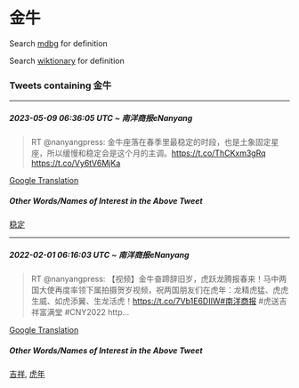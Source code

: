 # 金牛

Search [mdbg](https://www.mdbg.net/chinese/dictionary?page=worddict&wdrst=0&wdqb=金牛) for definition

Search [wiktionary](https://en.wiktionary.org/wiki/金牛) for definition

### Tweets containing 金牛

___
##### 2023-05-09 06:36:05 UTC ~ 南洋商报eNanyang
> RT @nanyangpress: 金牛座落在春季里最稳定的时段，也是土象固定星座，所以缓慢和稳定会是这个月的主调。https://t.co/ThCKxm3gRq https://t.co/Vy6tV6MjKa

[Google Translation](https://translate.google.com/?hi=en&tab=TT&sl=zh-CN&tl=en&op=translate&text=RT+%40nanyangpress%3A+%E9%87%91%E7%89%9B%E5%BA%A7%E8%90%BD%E5%9C%A8%E6%98%A5%E5%AD%A3%E9%87%8C%E6%9C%80%E7%A8%B3%E5%AE%9A%E7%9A%84%E6%97%B6%E6%AE%B5%EF%BC%8C%E4%B9%9F%E6%98%AF%E5%9C%9F%E8%B1%A1%E5%9B%BA%E5%AE%9A%E6%98%9F%E5%BA%A7%EF%BC%8C%E6%89%80%E4%BB%A5%E7%BC%93%E6%85%A2%E5%92%8C%E7%A8%B3%E5%AE%9A%E4%BC%9A%E6%98%AF%E8%BF%99%E4%B8%AA%E6%9C%88%E7%9A%84%E4%B8%BB%E8%B0%83%E3%80%82https%3A%2F%2Ft.co%2FThCKxm3gRq+https%3A%2F%2Ft.co%2FVy6tV6MjKa)
##### Other Words/Names of Interest in the Above Tweet
[稳定](稳定.md)
___
##### 2022-02-01 06:16:03 UTC ~ 南洋商报eNanyang
> RT @nanyangpress: 【视频】金牛奋蹄辞旧岁，虎跃龙腾报春来！马中两国大使再度率领下属拍摄贺岁视频，祝两国朋友们在虎年：龙精虎猛、虎虎生威、如虎添翼、生龙活虎！https://t.co/7Vb1E6DIIW#南洋商报 #虎送吉祥富满堂 #CNY2022 http…

[Google Translation](https://translate.google.com/?hi=en&tab=TT&sl=zh-CN&tl=en&op=translate&text=RT+%40nanyangpress%3A+%E3%80%90%E8%A7%86%E9%A2%91%E3%80%91%E9%87%91%E7%89%9B%E5%A5%8B%E8%B9%84%E8%BE%9E%E6%97%A7%E5%B2%81%EF%BC%8C%E8%99%8E%E8%B7%83%E9%BE%99%E8%85%BE%E6%8A%A5%E6%98%A5%E6%9D%A5%EF%BC%81%E9%A9%AC%E4%B8%AD%E4%B8%A4%E5%9B%BD%E5%A4%A7%E4%BD%BF%E5%86%8D%E5%BA%A6%E7%8E%87%E9%A2%86%E4%B8%8B%E5%B1%9E%E6%8B%8D%E6%91%84%E8%B4%BA%E5%B2%81%E8%A7%86%E9%A2%91%EF%BC%8C%E7%A5%9D%E4%B8%A4%E5%9B%BD%E6%9C%8B%E5%8F%8B%E4%BB%AC%E5%9C%A8%E8%99%8E%E5%B9%B4%EF%BC%9A%E9%BE%99%E7%B2%BE%E8%99%8E%E7%8C%9B%E3%80%81%E8%99%8E%E8%99%8E%E7%94%9F%E5%A8%81%E3%80%81%E5%A6%82%E8%99%8E%E6%B7%BB%E7%BF%BC%E3%80%81%E7%94%9F%E9%BE%99%E6%B4%BB%E8%99%8E%EF%BC%81https%3A%2F%2Ft.co%2F7Vb1E6DIIW%23%E5%8D%97%E6%B4%8B%E5%95%86%E6%8A%A5+%23%E8%99%8E%E9%80%81%E5%90%89%E7%A5%A5%E5%AF%8C%E6%BB%A1%E5%A0%82+%23CNY2022+http%E2%80%A6)
##### Other Words/Names of Interest in the Above Tweet
[吉祥](吉祥.md), [虎年](虎年.md)
